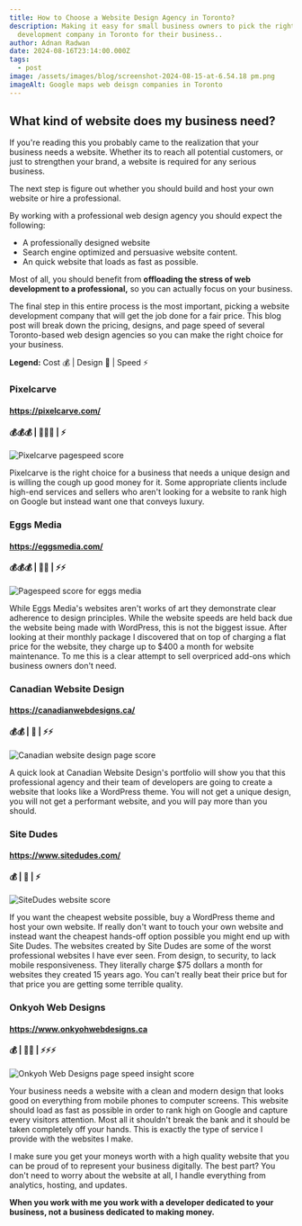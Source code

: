 ```yaml
---
title: How to Choose a Website Design Agency in Toronto?
description: Making it easy for small business owners to pick the right website
  development company in Toronto for their business..
author: Adnan Radwan
date: 2024-08-16T23:14:00.000Z
tags:
  - post
image: /assets/images/blog/screenshot-2024-08-15-at-6.54.18 pm.png
imageAlt: Google maps web deisgn companies in Toronto
---
```

## What kind of website does my business need?

If you're reading this you probably came to the realization that your business needs a website. Whether its to reach all potential customers, or just to strengthen your brand, a website is required for any serious business. 

The next step is figure out whether you should build and host your own website or hire a professional.

By working with a professional web design agency you should expect the following:

* A professionally designed website
* Search engine optimized and persuasive website content.
* An quick website that loads as fast as possible.

Most of all, you should benefit from **offloading the stress of web development to a professional,** so you can actually focus on your business.

The final step in this entire process is the most important, picking a website development company that will get the job done for a fair price. This blog post will break down the pricing, designs, and page speed of several Toronto-based web design agencies so you can make the right choice for your business.

**Legend:** Cost 💰 | Design 🎨 | Speed ⚡

### Pixelcarve

#### https://pixelcarve.com/

#### 💰💰💰 | 🎨🎨🎨 | ⚡

![Pixelcarve pagespeed score](/assets/images/blog/screenshot-2024-08-15-at-9.18.55 pm.png)

Pixelcarve is the right choice for a business that needs a unique design and is willing the cough up good money for it. Some appropriate clients include high-end services and sellers who aren't looking for a website to rank high on Google but instead want one that conveys luxury.



### Eggs Media

#### https://eggsmedia.com/

#### 💰💰💰 | 🎨🎨 | ⚡⚡

![Pagespeed score for eggs media](/assets/images/blog/screenshot-2024-08-15-at-9.30.41 pm.png)

While Eggs Media's websites aren't works of art they demonstrate clear adherence to design principles. While the website speeds are held back due the website being made with WordPress, this is not the biggest issue. After looking at their monthly package I discovered that on top of charging a flat price for the website, they charge up to $400 a month for website maintenance. To me this is a clear attempt to sell overpriced add-ons which business owners don't need.



### Canadian Website Design

#### https://canadianwebdesigns.ca/

#### 💰💰 | 🎨 | ⚡⚡

![Canadian website design page score](/assets/images/blog/screenshot-2024-08-15-at-9.38.35 pm.png)

A quick look at Canadian Website Design's portfolio will show you that this professional agency and their team of developers are going to create a website that looks like a WordPress theme. You will not get a unique design, you will not get a performant website, and you will pay more than you should.



### Site Dudes

#### https://www.sitedudes.com/

#### 💰 | 🎨 | ⚡

![SiteDudes website score](/assets/images/blog/screenshot-2024-08-19-at-11.37.36 am.png)

If you want the cheapest website possible, buy a WordPress theme and host your own website. If really don't want to touch your own website and instead want the cheapest hands-off option possible you might end up with Site Dudes. The websites created by Site Dudes are some of the worst professional websites I have ever seen. From design, to security, to lack mobile responsiveness. They literally charge $75 dollars a month for websites they created 15 years ago. You can't really beat their price but for that price you are getting some terrible quality.

### Onkyoh Web Designs

#### https://www.onkyohwebdesigns.ca

#### 💰 | 🎨🎨 | ⚡⚡⚡



![Onkyoh Web Designs page speed insight score](/assets/images/blog/screenshot-2024-08-16-at-11.05.50 pm.png)

Your business needs a website with a clean and modern design that looks good on everything from mobile phones to computer screens. This website should load as fast as possible in order to rank high on Google and capture every visitors attention. Most all it shouldn't break the bank and it should be taken completely off your hands. This is exactly the type of service I provide with the websites I make.



I make sure you get your moneys worth with a high quality website that you can be proud of to represent your business digitally. The best part? You don't need to worry about the website at all, I handle everything from analytics, hosting, and updates.



**When you work with me you work with a developer dedicated to your business, not a business dedicated to making money.**
